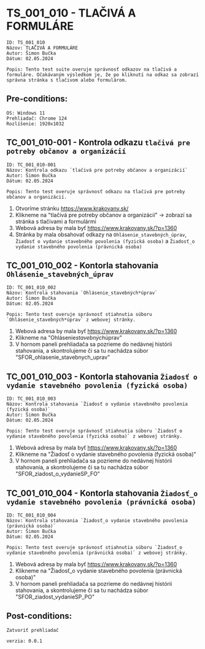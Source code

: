 # TS_001_010 - TLAČIVÁ A FORMULÁRE

```
ID: TS_001_010
Názov: TLAČIVÁ A FORMULÁRE
Autor: Šimon Bučka
Dátum: 02.05.2024
```

```
Popis: Tento test suite overuje správnosť odkazov na tlačivá a formuláre. Očakávaným výsledkom je, že po kliknutí na odkaz sa zobrazí správna stránka s tlačivom alebo formulárom.
```

## Pre-conditions:

```
OS: Windows 11
Prehliadač: Chrome 124
Rozlíšenie: 1920x1032
```

## TC_001_010-001 - Kontrola odkazu `tlačivá pre potreby občanov a organizácií`

```
ID: TC_001_010-001
Názov: Kontrola odkazu `tlačivá pre potreby občanov a organizácií`
Autor: Šimon Bučka
Dátum: 02.05.2024
```

```
Popis: Tento test overuje správnosť odkazu na tlačivá pre potreby občanov a organizácií.
```

1. Otvoríme stránku https://www.krakovany.sk/
2. Klikneme na "tlačivá pre potreby občanov a organizácií" -> zobrazí sa stránka s tlačivami a formulármi
3. Webová adresa by mala byť https://www.krakovany.sk/?p=1360
4. Stránka by mala obsahovať odkazy na `Ohlásenie_stavebných_úprav`, `Žiadosť o vydanie stavebného povolenia (fyzická osoba)` a `Žiadosť_o vydanie stavebného povolenia (právnická osoba)`

## TC_001_010_002 - Kontorla stahovania `Ohlásenie_stavebných_úprav`

```
ID: TC_001_010_002
Názov: Kontrola stahovania `Ohlásenie_stavebných*úprav`
Autor: Šimon Bučka
Dátum: 02.05.2024
```

```
Popis: Tento test overuje správnosť stiahnutia súboru `Ohlásenie_stavebných*úprav` z webovej stránky.
```

1. Webová adresa by mala byť https://www.krakovany.sk/?p=1360
2. Klikneme na "Ohlásenie*stavebných*úprav"
3. V hornom paneli prehliadača sa pozrieme do nedávnej histórii stahovania, a skontrolujeme či sa tu nachádza súbor "SFOR_ohlasenie_stavebnych_uprav"

## TC_001_010_003 - Kontorla stahovania `Žiadosť o vydanie stavebného povolenia (fyzická osoba)`

```
ID: TC_001_010_003
Názov: Kontrola stahovania `Žiadosť o vydanie stavebného povolenia (fyzická osoba)`
Autor: Šimon Bučka
Dátum: 02.05.2024
```

```
Popis: Tento test overuje správnosť stiahnutia súboru `Žiadosť o vydanie stavebného povolenia (fyzická osoba)` z webovej stránky.
```

1. Webová adresa by mala byť https://www.krakovany.sk/?p=1360
2. Klikneme na "Žiadosť o vydanie stavebného povolenia (fyzická osoba)"
3. V hornom paneli prehliadača sa pozrieme do nedávnej histórii stahovania, a skontrolujeme či sa tu nachádza súbor "SFOR_ziadost_o_vydanieSP_FO"

## TC_001_010_004 - Kontorla stahovania `Žiadosť_o vydanie stavebného povolenia (právnická osoba)`

```
ID: TC_001_010_004
Názov: Kontrola stahovania `Žiadosť_o vydanie stavebného povolenia (právnická osoba)`
Autor: Šimon Bučka
Dátum: 02.05.2024
```

```
Popis: Tento test overuje správnosť stiahnutia súboru `Žiadosť_o vydanie stavebného povolenia (právnická osoba)` z webovej stránky.
```

1. Webová adresa by mala byť https://www.krakovany.sk/?p=1360
2. Klikneme na "Žiadosť_o vydanie stavebného povolenia (právnická osoba)"
3. V hornom paneli prehliadača sa pozrieme do nedávnej histórii stahovania, a skontrolujeme či sa tu nachádza súbor "SFOR_ziadost_vydanieSP_PO"

## Post-conditions:

```
Zatvoriť prehliadač
```

```
verzia: 0.0.1
```
